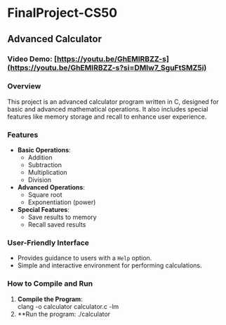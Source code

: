 # FinalProject-CS50

## Advanced Calculator

### Video Demo: [https://youtu.be/GhEMIRBZZ-s](https://youtu.be/GhEMIRBZZ-s?si=DMlw7_SguFtSMZ5i)

### Overview
This project is an advanced calculator program written in C, designed for basic and advanced mathematical operations. It also includes special features like memory storage and recall to enhance user experience.

### Features
- **Basic Operations**: 
  - Addition
  - Subtraction
  - Multiplication
  - Division
- **Advanced Operations**:
  - Square root
  - Exponentiation (power)
- **Special Features**:
  - Save results to memory
  - Recall saved results

### User-Friendly Interface
- Provides guidance to users with a `Help` option.
- Simple and interactive environment for performing calculations.

### How to Compile and Run
1. **Compile the Program**:  
  clang -o calculator calculator.c -lm
2. **Run the program:
   ./calculator
   
